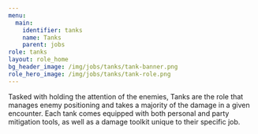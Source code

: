 ```yaml
---
menu:
  main:
    identifier: tanks
    name: Tanks
    parent: jobs
role: tanks
layout: role_home
bg_header_image: /img/jobs/tanks/tank-banner.png
role_hero_image: /img/jobs/tanks/tank-role.png
---
```


Tasked with holding the attention of the enemies, Tanks are the role that manages enemy positioning and takes a majority of the damage in a given encounter. Each tank comes equipped with both personal and party mitigation tools, as well as a damage toolkit unique to their specific job.
